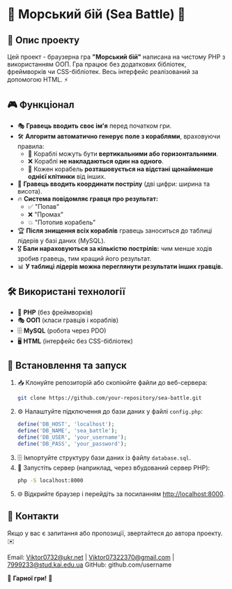 # 🚢 Морський бій (Sea Battle) 🎯

## 📝 Опис проекту

Цей проект - браузерна гра **"Морський бій"** написана на чистому PHP з використанням ООП. Гра працює без додаткових бібліотек, фреймворків чи CSS-бібліотек. Весь інтерфейс реалізований за допомогою HTML. ⚡

## 🎮 Функціонал
- 🎭 **Гравець вводить своє ім'я** перед початком гри.
- 🛠 **Алгоритм автоматично генерує поле з кораблями**, враховуючи правила:
  - 🚢 Кораблі можуть бути **вертикальними або горизонтальними**.
  - ❌ Кораблі **не накладаються один на одного**.
  - 📏 Кожен корабель **розташовується на відстані щонайменше однієї клітинки** від інших.
- 🎯 **Гравець вводить координати пострілу** (дві цифри: ширина та висота).
- 🔥 **Система повідомляє гравця про результат:**
  - ✅ "Попав"
  - ❌ "Промах"
  - 💥 "Потопив корабель"
- 🏆 **Після знищення всіх кораблів** гравець заноситься до таблиці лідерів у базі даних (MySQL).
- 🎖 **Бали нараховуються за кількістю пострілів:** чим менше ходів зробив гравець, тим кращий його результат.
- 📊 **У таблиці лідерів можна переглянути результати інших гравців.**

## 🛠 Використані технології
- 🐘 **PHP** (без фреймворків)
- 🎭 **ООП** (класи гравців і кораблів)
- 🗄 **MySQL** (робота через PDO)
- 🖥 **HTML** (інтерфейс без CSS-бібліотек)

## 🚀 Встановлення та запуск
1. 📥 Клонуйте репозиторій або скопіюйте файли до веб-сервера:
   ```bash
   git clone https://github.com/your-repository/sea-battle.git
   ```
2. ⚙️ Налаштуйте підключення до бази даних у файлі `config.php`:
   ```php
   define('DB_HOST', 'localhost');
   define('DB_NAME', 'sea_battle');
   define('DB_USER', 'your_username');
   define('DB_PASS', 'your_password');
   ```
3. 🗄 Імпортуйте структуру бази даних із файлу `database.sql`.
4. 🔧 Запустіть сервер (наприклад, через вбудований сервер PHP):
   ```bash
   php -S localhost:8000
   ```
5. 🌐 Відкрийте браузер і перейдіть за посиланням [http://localhost:8000](http://localhost:8000).


## 📧 Контакти
Якщо у вас є запитання або пропозиції, звертайтеся до автора проекту. ✉️

Email: Viktor0732@ukr.net | Viktor07322370@gmail.com | 7999233@stud.kai.edu.ua
GitHub: github.com/username

🎉 **Гарної гри!** 🚀
